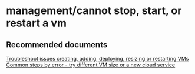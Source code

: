 <properties
	pageTitle="management/cannot stop, start, or restart a vm"
	description="management/cannot stop, start, or restart a vm"
	service="microsoft.compute"
	resource="virtualmachines"
	authors="kasparks"
	displayOrder=""
	selfHelpType="generic"
	supportTopicIds="32411817"
	resourceTags=""
	productPesIds="14749"
	cloudEnvironments="public"
/>

# management/cannot stop, start, or restart a vm

## **Recommended documents**
[Troubleshoot issues creating, adding, deploying, resizing or restarting VMs](http://aka.ms/azCreateTroubleshoot)<br>
[Common steps by error - try different VM size or a new cloud service](https://azure.microsoft.com/documentation/articles/virtual-machines-windows-allocation-failure/#error-string-lookup)
